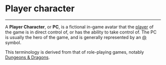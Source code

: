 # Player character

---

A **Player Character**, or **PC**, is a fictional in-game avatar that the [player](player.md) of the game is in direct control of, or has the ability to take control of. The PC is usually the hero of the game, and is generally represented by an [@](@.md) symbol.

This terminology is derived from that of role-playing games, notably [Dungeons & Dragons](dungeons_and_dragons.md).
